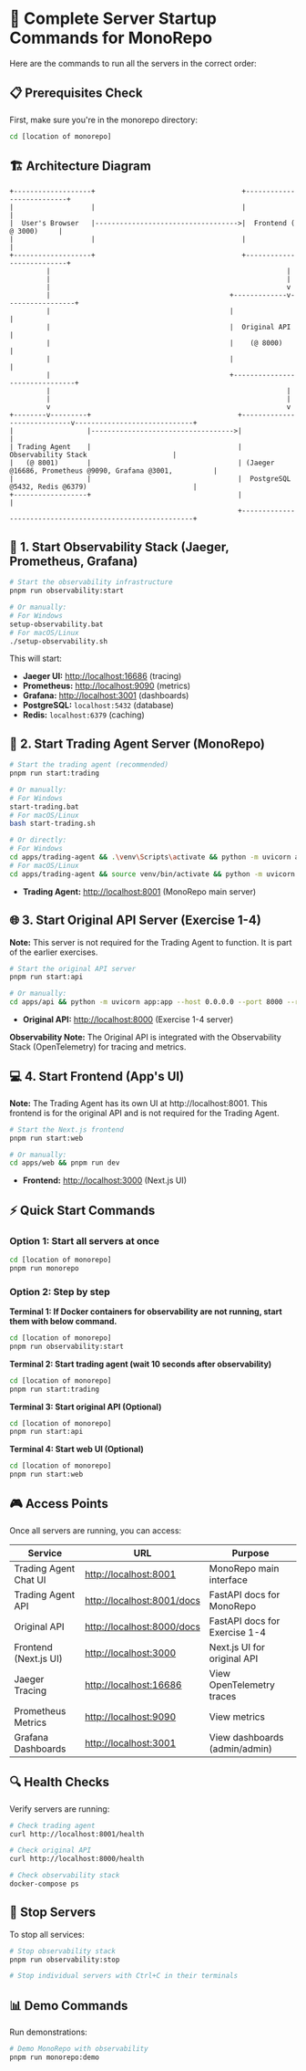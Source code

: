 # 🚀 Complete Server Startup Commands for MonoRepo

Here are the commands to run all the servers in the correct order:

## 📋 Prerequisites Check

First, make sure you're in the monorepo directory:

```bash
cd [location of monorepo]
```

## 🏗️ Architecture Diagram

```
+-------------------+                                    +--------------------------+
|                   |                                    |                          |
|  User's Browser   |----------------------------------->|  Frontend ( @ 3000)     |
|                   |                                    |                          |
+-------------------+                                    +--------------------------+
         |                                                          |
         |                                                          |
         |                                                          v
         |                                            +-------------v-----------------+
         |                                            |                               |
         |                                            |  Original API                 |
         |                                            |    (@ 8000)                   |
         |                                            |                               |
         |                                            +-------------------------------+
         |                                                          |
         |                                                          |
         v                                                          v
+--------v---------+                                    +----------------------------v-----------------------------+
|                  |----------------------------------->|                                                          |
| Trading Agent    |                                    |                  Observability Stack                     |
|   (@ 8001)       |                                    | (Jaeger @16686, Prometheus @9090, Grafana @3001,          |
|                  |                                    |  PostgreSQL @5432, Redis @6379)                          |
+------------------+                                    |                                                          |
                                                        +----------------------------------------------------------+
```

## 🔧 1. Start Observability Stack (Jaeger, Prometheus, Grafana)

```bash
# Start the observability infrastructure
pnpm run observability:start

# Or manually:
# For Windows
setup-observability.bat
# For macOS/Linux
./setup-observability.sh
```

This will start:

-   **Jaeger UI:** [http://localhost:16686](http://localhost:16686) (tracing)
-   **Prometheus:** [http://localhost:9090](http://localhost:9090) (metrics)
-   **Grafana:** [http://localhost:3001](http://localhost:3001) (dashboards)
-   **PostgreSQL:** `localhost:5432` (database)
-   **Redis:** `localhost:6379` (caching)

## 🎯 2. Start Trading Agent Server (MonoRepo)

```bash
# Start the trading agent (recommended)
pnpm run start:trading

# Or manually:
# For Windows
start-trading.bat
# For macOS/Linux
bash start-trading.sh

# Or directly:
# For Windows
cd apps/trading-agent && .\venv\Scripts\activate && python -m uvicorn app:app --host 0.0.0.0 --port 8001 --reload
# For macOS/Linux
cd apps/trading-agent && source venv/bin/activate && python -m uvicorn app:app --host 0.0.0.0 --port 8001 --reload
```

-   **Trading Agent:** [http://localhost:8001](http://localhost:8001) (MonoRepo main server)

## 🌐 3. Start Original API Server (Exercise 1-4)

**Note:** This server is not required for the Trading Agent to function. It is part of the earlier exercises.

```bash
# Start the original API server
pnpm run start:api

# Or manually:
cd apps/api && python -m uvicorn app:app --host 0.0.0.0 --port 8000 --reload
```

-   **Original API:** [http://localhost:8000](http://localhost:8000) (Exercise 1-4 server)

**Observability Note:** The Original API is integrated with the Observability Stack (OpenTelemetry) for tracing and metrics.

## 💻 4. Start Frontend (App's UI)

**Note:** The Trading Agent has its own UI at http://localhost:8001. This frontend is for the original API and is not required for the Trading Agent.

```bash
# Start the Next.js frontend
pnpm run start:web

# Or manually:
cd apps/web && pnpm run dev
```

-   **Frontend:** [http://localhost:3000](http://localhost:3000) (Next.js UI)

## ⚡ Quick Start Commands

### Option 1: Start all servers at once

```bash
cd [location of monorepo]
pnpm run monorepo
```

### Option 2: Step by step

**Terminal 1: If Docker containers for observability are not running, start them with below command.**

```bash
cd [location of monorepo]
pnpm run observability:start
```

**Terminal 2: Start trading agent (wait 10 seconds after observability)**

```bash
cd [location of monorepo]
pnpm run start:trading
```

**Terminal 3: Start original API (Optional)**

```bash
cd [location of monorepo]
pnpm run start:api
```

**Terminal 4: Start web UI (Optional)**

```bash
cd [location of monorepo]
pnpm run start:web
```

## 🎮 Access Points

Once all servers are running, you can access:

| Service                 | URL                               | Purpose                         |
| ----------------------- | --------------------------------- | ------------------------------- |
| Trading Agent Chat UI   | [http://localhost:8001](http://localhost:8001) | MonoRepo main interface       |
| Trading Agent API       | [http://localhost:8001/docs](http://localhost:8001/docs) | FastAPI docs for MonoRepo     |
| Original API            | [http://localhost:8000/docs](http://localhost:8000/docs) | FastAPI docs for Exercise 1-4   |
| Frontend (Next.js UI)   | [http://localhost:3000](http://localhost:3000) | Next.js UI for original API   |
| Jaeger Tracing          | [http://localhost:16686](http://localhost:16686) | View OpenTelemetry traces       |
| Prometheus Metrics      | [http://localhost:9090](http://localhost:9090) | View metrics                    |
| Grafana Dashboards      | [http://localhost:3001](http://localhost:3001) | View dashboards (admin/admin)   |

## 🔍 Health Checks

Verify servers are running:

```bash
# Check trading agent
curl http://localhost:8001/health

# Check original API
curl http://localhost:8000/health

# Check observability stack
docker-compose ps
```

## 🛑 Stop Servers

To stop all services:

```bash
# Stop observability stack
pnpm run observability:stop

# Stop individual servers with Ctrl+C in their terminals
```

## 📊 Demo Commands

Run demonstrations:

```bash
# Demo MonoRepo with observability
pnpm run monorepo:demo
```
